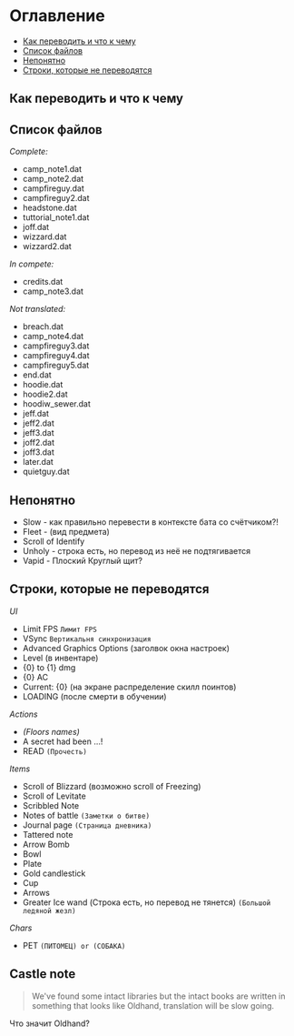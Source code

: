 # Оглавление
* [Как переводить и что к чему]()
* [Список файлов]()
* [Непонятно]()
* [Строки, которые не переводятся]()

## Как переводить и что к чему

## Список файлов
*Complete:*
* camp_note1.dat
* camp_note2.dat
* campfireguy.dat
* campfireguy2.dat
* headstone.dat
* tuttorial_note1.dat
* joff.dat
* wizzard.dat
* wizzard2.dat

*In compete:*
* credits.dat
* camp_note3.dat

*Not translated:*
* breach.dat
* camp_note4.dat
* campfireguy3.dat
* campfireguy4.dat
* campfireguy5.dat
* end.dat
* hoodie.dat
* hoodie2.dat
* hoodiw_sewer.dat
* jeff.dat
* jeff2.dat
* jeff3.dat
* joff2.dat
* joff3.dat
* later.dat
* quietguy.dat

## Непонятно
* Slow - как правильно перевести в контексте бата со счётчиком?!
* Fleet - (вид предмета)
* Scroll of Identify
* Unholy - строка есть, но перевод из неё не подтягивается
* Vapid - Плоский Круглый щит?


## Строки, которые не переводятся
*UI*
* Limit FPS `Лимит FPS`
* VSync `Вертикальня синхронизация`
* Advanced Graphics Options (заголвок окна настроек)
* Level (в инвентаре)
* {0} to {1} dmg
* {0} AC
* Current: {0} (на экране распределение скилл поинтов)
* LOADING (после смерти в обучении)

*Actions*
* _(Floors names)_
* A secret had been ...!
* READ `(Прочесть)`

*Items*
* Scroll of Blizzard (возможно scroll of Freezing)
* Scroll of Levitate
* Scribbled Note
* Notes of battle `(Заметки о битве)`
* Journal page `(Страница дневника)`
* Tattered note
* Arrow Bomb
* Bowl
* Plate
* Gold candlestick
* Cup
* Arrows
* Greater Ice wand (Строка есть, но перевод не тянется) `(Большой ледяной жезл)`

*Chars*
* PET `(ПИТОМЕЦ) or (СОБАКА)`

## Castle note
> We've found some intact libraries but the intact books are written in something that looks like Oldhand, translation will be slow going.

Что значит Oldhand?
